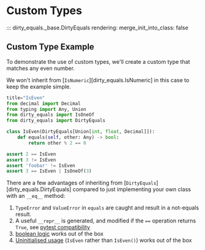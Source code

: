 # Custom Types

::: dirty_equals._base.DirtyEquals
    rendering:
      merge_init_into_class: false

## Custom Type Example

To demonstrate the use of custom types, we'll create a custom type that matches any even number.

We won't inherit from [`IsNumeric`][dirty_equals.IsNumeric] in this case to keep the example simple.

```py
title="IsEven"
from decimal import Decimal
from typing import Any, Union
from dirty_equals import IsOneOf
from dirty_equals import DirtyEquals

class IsEven(DirtyEquals[Union[int, float, Decimal]]):
    def equals(self, other: Any) -> bool:
        return other % 2 == 0

assert 2 == IsEven
assert 3 != IsEven
assert 'foobar' != IsEven
assert 3 == IsEven | IsOneOf(3)
```

There are a few advantages of inheriting from [`DirtyEquals`][dirty_equals.DirtyEquals] compared to just 
implementing your own class with an `__eq__` method:

1. `TypeError` and `ValueError` in `equals` are caught and result in a not-equals result.
2. A useful `__repr__` is generated, and modified if the `==` operation returns `True`,
   see [pytest compatibility](../usage.md#__repr__-and-pytest-compatibility)
3. [boolean logic](../usage.md#boolean-logic) works out of the box
4. [Uninitialised usage](../usage.md#initialised-vs-class-comparison) 
   (`IsEven` rather than `IsEven()`) works out of the box
